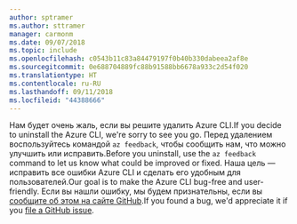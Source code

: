 ```yaml
---
author: sptramer
ms.author: sttramer
manager: carmonm
ms.date: 09/07/2018
ms.topic: include
ms.openlocfilehash: c0543b11c83a84479197f0b40b330dabeea2af8e
ms.sourcegitcommit: 0e688704889fc88b91588bb6678a933c2d54f020
ms.translationtype: HT
ms.contentlocale: ru-RU
ms.lasthandoff: 09/11/2018
ms.locfileid: "44388666"
---
```

<span data-ttu-id="9d4d8-101">Нам будет очень жаль, если вы решите удалить Azure CLI.</span><span class="sxs-lookup"><span data-stu-id="9d4d8-101">If you decide to uninstall the Azure CLI, we're sorry to see you go.</span></span> <span data-ttu-id="9d4d8-102">Перед удалением воспользуйтесь командой `az feedback`, чтобы сообщить нам, что можно улучшить или исправить.</span><span class="sxs-lookup"><span data-stu-id="9d4d8-102">Before you uninstall, use the `az feedback` command to let us know what could be improved or fixed.</span></span> <span data-ttu-id="9d4d8-103">Наша цель — исправить все ошибки Azure CLI и сделать его удобным для пользователей.</span><span class="sxs-lookup"><span data-stu-id="9d4d8-103">Our goal is to make the Azure CLI bug-free and user-friendly.</span></span> <span data-ttu-id="9d4d8-104">Если вы нашли ошибку, мы будем признательны, если вы [сообщите об этом на сайте GitHub](https://github.com/Azure/azure-cli/issues).</span><span class="sxs-lookup"><span data-stu-id="9d4d8-104">If you found a bug, we'd appreciate it if you [file a GitHub issue](https://github.com/Azure/azure-cli/issues).</span></span>
